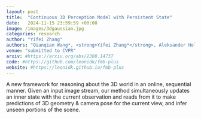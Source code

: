 ```yaml
---
layout: post
title:  "Continuous 3D Perception Model with Persistent State"
date:   2024-11-15 23:59:59 +00:00
image: /images/3dgaussian.jpg
categories: research
author: "Yifei Zhang"
authors: "Qianqian Wang*, <strong>Yifei Zhang*</strong>, Aleksander Holynski, Alexei A Efros, and Angjoo Kanazawa"
venue: "submitted to CVPR"
arxiv: #https://arxiv.org/abs/2308.14737
code: #https://github.com/leonidk/fmb-plus
website: #https://leonidk.github.io/fmb-plus
---
```

A new framework for reasoning about the 3D world in an online, sequential manner. Given an input image stream, our method simultaneously updates an inner state with the current observation and reads from it to make predictions of 3D geometry & camera pose for the current view, and infer unseen portions of the scene.